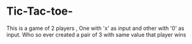 # Tic-Tac-toe-
This is a game of 2 players , One with 'x' as input and other with '0' as input. Who so ever created a pair of 3 with same value that player wins
